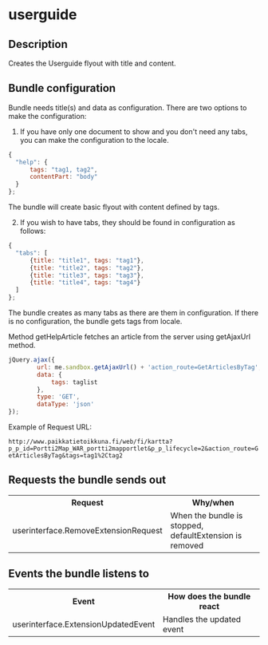 # userguide

## Description

Creates the Userguide flyout with title and content. 

## Bundle configuration

Bundle needs title(s) and data as configuration. There are two options to make the configuration:

1) If you have only one document to show and you don't need any tabs, you can make the configuration to the locale. 

```javascript
{
  "help": {
      tags: "tag1, tag2",
      contentPart: "body"
  }
};
```
The bundle will create basic flyout with content defined by tags.

2) If you wish to have tabs, they should be found in configuration as follows:

```javascript
{
  "tabs": [
      {title: "title1", tags: "tag1"},
      {title: "title2", tags: "tag2"},
      {title: "title3", tags: "tag3"},
      {title: "title4", tags: "tag4"}
  ]
};
```
The bundle creates as many tabs as there are them in configuration. If there is no configuration, the bundle gets tags from locale.

Method getHelpArticle fetches an article from the server using getAjaxUrl method. 

```javascript
jQuery.ajax({
        url: me.sandbox.getAjaxUrl() + 'action_route=GetArticlesByTag',
        data: {
            tags: taglist
        },
        type: 'GET',
        dataType: 'json'
});
```
Example of Request URL:

`http://www.paikkatietoikkuna.fi/web/fi/kartta?p_p_id=Portti2Map_WAR_portti2mapportlet&p_p_lifecycle=2&action_route=GetArticlesByTag&tags=tag1%2Ctag2`

## Requests the bundle sends out

<table class="table">
  <tr>
    <th>Request</th><th>Why/when</th>
  </tr>
  <tr>
    <td>userinterface.RemoveExtensionRequest</td><td>When the bundle is stopped, defaultExtension is removed</td>
  </tr>
</table>

## Events the bundle listens to

<table class="table">
  <tr>
    <th>Event</th><th>How does the bundle react</th>
  </tr>
  <tr>
    <td>userinterface.ExtensionUpdatedEvent</td><td>Handles the updated event</td>
  </tr>
</table>
